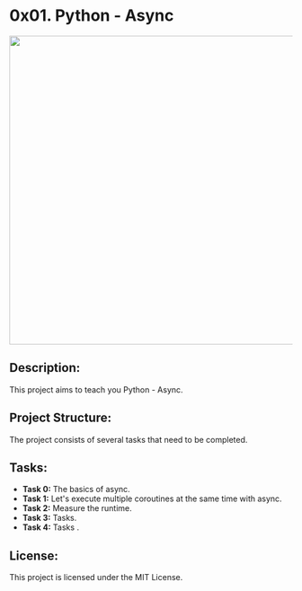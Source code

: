 # 0x01. Python - Async

<p align="center"> <img src="https://miro.medium.com/v2/resize:fit:1068/1*n0YzPr3owXrrEzV-xY-eAg.png" width="550" higth="550">

## Description:

This project aims to teach you Python - Async.

## Project Structure:

The project consists of several tasks that need to be completed.

## Tasks:

- **Task 0:** The basics of async.
- **Task 1:** Let's execute multiple coroutines at the same time with async.
- **Task 2:** Measure the runtime.
- **Task 3:** Tasks.
- **Task 4:** Tasks .


## License:

This project is licensed under the MIT License.
